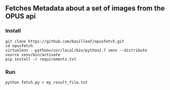 ## Fetches Metadata about a set of images from the OPUS api

### Install

    git clone https://github.com/basilleaf/opusfetch.git
    cd opusfetch
    virtualenv --python=/usr/local/bin/python2.7 venv --distribute
    source venv/bin/activate
    pip install -r requirements.txt

### Run

    python fetch.py > my_result_file.txt
